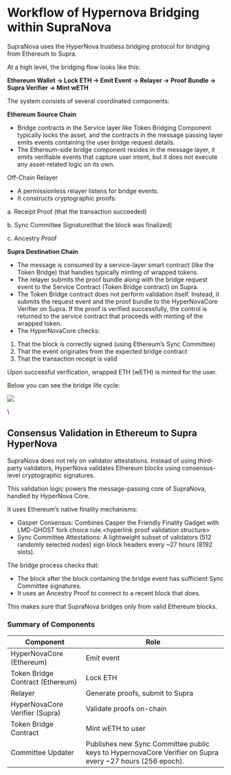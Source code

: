 # Workflow of Hypernova Bridging within SupraNova

SupraNova uses the HyperNova trustless bridging protocol for bridging from Ethereum to Supra.

At a high level, the bridging flow looks like this:

**Ethereum Wallet → Lock ETH → Emit Event → Relayer → Proof Bundle → Supra Verifier → Mint wETH**&#x20;

The system consists of several coordinated components:

**Ethereum Source Chain**

* Bridge contracts in the Service layer like Token Bridging Component typically locks the asset, and the contracts in the message passing layer emits events containing the user bridge request details.
* The Ethereum-side bridge component resides in the message layer, it emits verifiable events that capture user intent, but it does not execute any asset-related logic on its own.

Off-Chain Relayer

* A permissionless relayer listens for bridge events.
* It constructs cryptographic proofs:

&#x20;   a. Receipt Proof (that the transaction succeeded)

&#x20;   b. Sync Committee Signature(that the block was finalized)

&#x20;   c. Ancestry Proof&#x20;

**Supra Destination Chain**

* The message is consumed by a service-layer smart contract (like the Token Bridge) that handles typically minting of wrapped tokens.
* The relayer submits the proof bundle along with the bridge request event to the  Service Contract (Token Bridge contract) on Supra.
* The Token Bridge contract does not perform validation itself. Instead, it submits the request event and the proof bundle  to the HyperNovaCore Verifier on Supra. If the proof is verified successfully, the control is returned to the service contract that  proceeds with minting of the wrapped token.
* The HyperNovaCore checks:

1. That the block is correctly signed (using Ethereum’s Sync Committee)
2. That the event originates from the expected bridge contract
3. That the transaction receipt is valid



Upon successful verification, wrapped ETH (wETH) is minted for the user.

Below you can see the bridge life cycle:

![](https://lh7-rt.googleusercontent.com/docsz/AD_4nXeXI7AQwDfDEeWC0bDU5Ql5hdXltZELGLP6XCD7P__zwfL3mXVAxw8cxClNvKEXGtp7Y3YadgjFVzsXFHXADi8mMky7NjpkIWJBB9yIvweiEipOp-QdsYncHKWjPsCbtlialb6exw?key=W1uheq6YYdL1sS6tR2vIl4e_)

\


## Consensus Validation in Ethereum to Supra HyperNova&#x20;

SupraNova does not rely on validator attestations. Instead of using third-party validators, HyperNova validates Ethereum blocks using consensus-level cryptographic signatures.

This validation logic powers the message-passing core of SupraNova, handled by HyperNova Core.

&#x20;It uses Ethereum’s native finality mechanisms:

* Gasper Consensus: Combines Casper the Friendly Finality Gadget with LMD-GHOST fork choice rule.\<hyperlink proof validation structure>
* Sync Committee Attestations: A lightweight subset of validators (512 randomly selected nodes) sign block headers every \~27 hours (8192 slots).

The bridge process checks that:

* The block after the block containing the bridge event has sufficient Sync Committee signatures.
* It uses an Ancestry Proof to connect to a recent block that does.

This makes sure that SupraNova bridges only from valid Ethereum blocks.

### Summary of Components

| **Component**                    | **Role**                                                                                                  |
| -------------------------------- | --------------------------------------------------------------------------------------------------------- |
| HyperNovaCore (Ethereum)         | Emit event                                                                                                |
| Token Bridge Contract (Ethereum) | Lock ETH                                                                                                  |
| Relayer                          | Generate proofs, submit to Supra                                                                          |
| HyperNovaCore Verifier (Supra)   | Validate proofs on-chain                                                                                  |
| Token Bridge Contract            | Mint wETH to user                                                                                         |
| Committee Updater                | Publishes new Sync Committee public keys to HypernovaCore Verifier on Supra every \~27 hours (256 epoch). |
